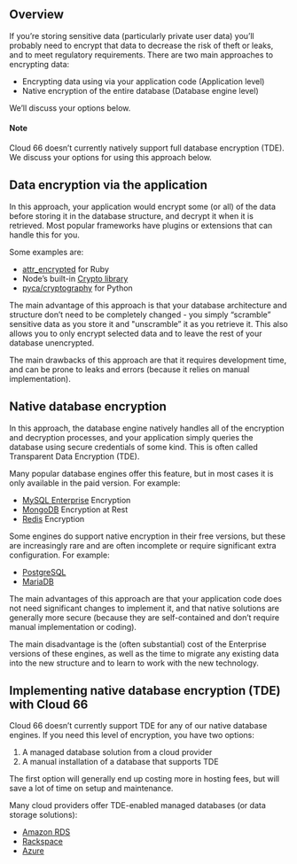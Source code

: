 ## Overview 

If you’re storing sensitive data (particularly private user data) you’ll probably need to encrypt that data to decrease the risk of theft or leaks, and to meet regulatory requirements. There are two main approaches to encrypting data:

- Encrypting data using via your application code (Application level)
- Native encryption of the entire database (Database engine level)

We’ll discuss your options below.

#### Note
<div class="notice"><p>
Cloud 66 doesn’t currently natively support full database encryption (TDE). We discuss your options for using this approach below.</p></note>


## Data encryption via the application

In this approach, your application would encrypt some (or all) of the data before storing it in the database structure, and decrypt it when it is retrieved. Most popular frameworks have plugins or extensions that can handle this for you.

Some examples are:

- [attr\_encrypted](https://github.com/attr-encrypted/attr_encrypted) for Ruby
- Node’s built-in [Crypto library](https://nodejs.org/api/crypto.html)
- [pyca/cryptography](https://cryptography.io/en/latest/) for Python

The main advantage of this approach is that your database architecture and structure don’t need to be completely changed - you simply “scramble” sensitive data as you store it and "unscramble” it as you retrieve it. This also allows you to only encrypt selected data and to leave the rest of your database unencrypted. 

The main drawbacks of this approach are that it requires development time, and can be prone to leaks and errors (because it relies on manual implementation). 


## Native database encryption

In this approach, the database engine natively handles all of the encryption and decryption processes, and your application simply queries the database using secure credentials of some kind. This is often called Transparent Data Encryption (TDE).

Many popular database engines offer this feature, but in most cases it is only available in the paid version. For example:

- [MySQL Enterprise](https://www.mysql.com/products/enterprise/encryption.html) Encryption
- [MongoDB](https://docs.mongodb.com/manual/core/security-encryption-at-rest/) Encryption at Rest
- [Redis](https://redislabs.com/blog/securing-redis-with-redis-enterprise-for-compliance-requirements/) Encryption

Some engines do support native encryption in their free versions, but these are increasingly rare and are often incomplete or require significant extra configuration. For example:

- [PostgreSQL](https://www.postgresql.org/docs/8.1/encryption-options.html)
- [MariaDB](https://mariadb.com/kb/en/library/data-at-rest-encryption-overview/)

The main advantages of this approach are that your application code does not need significant changes to implement it, and that native solutions are generally more secure (because they are self-contained and don’t require manual implementation or coding). 

The main disadvantage is the (often substantial) cost of the Enterprise versions of these engines, as well as the time to migrate any existing data into the new structure and to learn to work with the new technology.


## Implementing native database encryption (TDE) with Cloud 66

Cloud 66 doesn’t currently support TDE for any of our native database engines. If you need this level of encryption, you have two options:

1. A managed database solution from a cloud provider 
2. A manual installation of a database that supports TDE

The first option will generally end up costing more in hosting fees, but will save a lot of time on setup and maintenance. 

Many cloud providers offer TDE-enabled managed databases (or data storage solutions):

- [Amazon RDS](https://aws.amazon.com/rds/)
- [Rackspace](https://www.rackspace.com/data)
- [Azure](https://docs.microsoft.com/en-us/azure/storage/common/storage-service-encryption)
